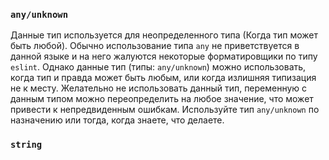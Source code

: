 ### `any/unknown`
Данные тип используется для неопределенного типа (Когда тип может быть любой). Обычно использование типа `any` не приветствуется в данной языке и на него жалуются некоторые форматировщики по типу `eslint`. Однако данные тип (типы: `any/unknown`) можно использовать, когда тип и правда может быть любым, или когда излишняя типизация не к месту.
Желательно не использовать данный тип, переменную с данным типом можно переопределить на любое значение, что может привести к непредвиденным ошибкам. Используйте тип `any/unknown` по назначению или тогда, когда знаете, что делаете.
### `string`